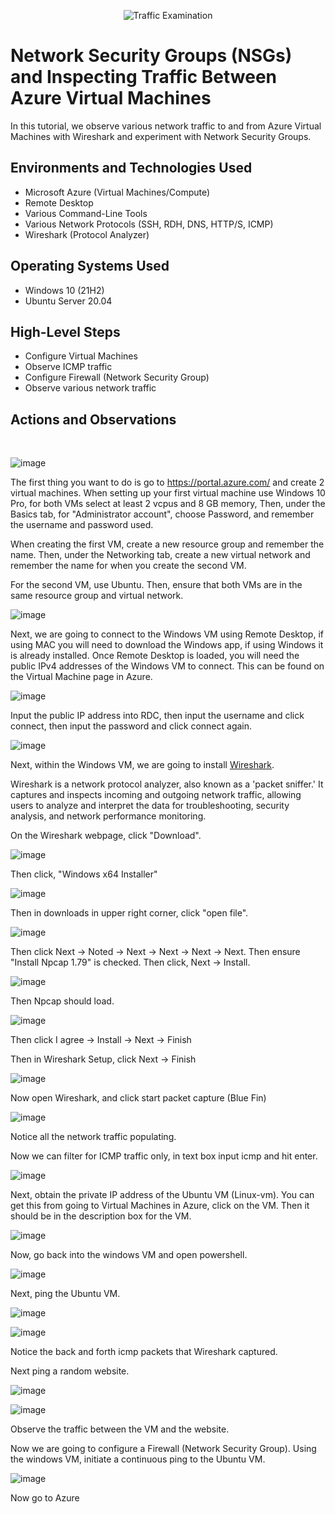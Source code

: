 <p align="center">
<img src="https://i.imgur.com/Ua7udoS.png" alt="Traffic Examination"/>
</p>

<h1>Network Security Groups (NSGs) and Inspecting Traffic Between Azure Virtual Machines</h1>
In this tutorial, we observe various network traffic to and from Azure Virtual Machines with Wireshark and experiment with Network Security Groups. <br />


<h2>Environments and Technologies Used</h2>

- Microsoft Azure (Virtual Machines/Compute)
- Remote Desktop
- Various Command-Line Tools
- Various Network Protocols (SSH, RDH, DNS, HTTP/S, ICMP)
- Wireshark (Protocol Analyzer)

<h2>Operating Systems Used </h2>

- Windows 10 (21H2)
- Ubuntu Server 20.04

<h2>High-Level Steps</h2>

- Configure Virtual Machines
- Observe ICMP traffic
- Configure Firewall (Network Security Group)
- Observe various network traffic

<h2>Actions and Observations</h2>

</p>
<br />

![image](https://github.com/user-attachments/assets/23865a66-445d-4b2e-b1cb-ac509f3372d9)

The first thing you want to do is go to https://portal.azure.com/ and create 2 virtual machines. When setting up your first virtual machine use Windows 10 Pro, for both VMs select at least 2 vcpus and 8 GB memory, Then, under the Basics tab, for "Administrator account", choose Password, and remember the username and password used. 

When creating the first VM, create a new resource group and remember the name. Then, under the Networking tab, create a new virtual network and remember the name for when you create the second VM.

For the second VM, use Ubuntu. Then, ensure that both VMs are in the same resource group and virtual network.

![image](https://github.com/user-attachments/assets/819bba7c-825f-48c6-9f70-14a54e8a1d61)

Next, we are going to connect to the Windows VM using Remote Desktop, if using MAC you will need to download the Windows app, if using Windows it is already installed. Once Remote Desktop is loaded, you will need the public IPv4 addresses of the Windows VM to connect. This can be found on the Virtual Machine page in Azure.

![image](https://github.com/user-attachments/assets/183142fa-82b4-444f-9708-0fb545bcbe85)

Input the public IP address into RDC, then input the username and click connect, then input the password and click connect again.

![image](https://github.com/user-attachments/assets/dbd86116-2bf8-492e-aadb-f4425ec05759)

Next, within the Windows VM, we are going to install <a href="https://www.wireshark.org/">Wireshark</a>.

Wireshark is a network protocol analyzer, also known as a 'packet sniffer.' It captures and inspects incoming and outgoing network traffic, allowing users to analyze and interpret the data for troubleshooting, security analysis, and network performance monitoring.

On the Wireshark webpage, click "Download".

![image](https://github.com/user-attachments/assets/cee42a53-eae0-470a-8e5d-c38ed0779fcb)

Then click, "Windows x64 Installer"

![image](https://github.com/user-attachments/assets/f952e507-04e3-4ab4-a285-662d01b6db86)

Then in downloads in upper right corner, click "open file".

![image](https://github.com/user-attachments/assets/1f4c374e-129c-4641-99dd-123030835b31)

Then click Next -> Noted -> Next -> Next -> Next -> Next. Then ensure "Install Npcap 1.79" is checked. Then click, Next -> Install.

![image](https://github.com/user-attachments/assets/1ffd4dcb-79fb-44ee-8691-a32e791aee43)

Then Npcap should load.

![image](https://github.com/user-attachments/assets/c73cee08-be48-405f-8db6-143e690dd859)

Then click I agree -> Install -> Next -> Finish

Then in Wireshark Setup, click Next -> Finish

![image](https://github.com/user-attachments/assets/aea10544-fd13-40d2-ad21-7017e51d54bb)

Now open Wireshark, and click start packet capture (Blue Fin)

![image](https://github.com/user-attachments/assets/262b24e3-db27-42fb-ad46-a131126b9c8c)

Notice all the network traffic populating.

Now we can filter for ICMP traffic only, in text box input icmp and hit enter.

![image](https://github.com/user-attachments/assets/310a3104-ecad-4340-a44b-4b007392e89b)

Next, obtain the private IP address of the Ubuntu VM (Linux-vm). You can get this from going to Virtual Machines in Azure, click on the VM. Then it should be in the description box for the VM. 

![image](https://github.com/user-attachments/assets/17eafbfb-0887-4aa8-abf8-fe1c384e6071)

Now, go back into the windows VM and open powershell.

![image](https://github.com/user-attachments/assets/14cfee7d-0fdc-472e-9dcc-64cfbc628adc)

Next, ping the Ubuntu VM.

![image](https://github.com/user-attachments/assets/136abbf5-730f-4287-8cd2-3d6cce7a6254)

![image](https://github.com/user-attachments/assets/c6a029d5-6793-4a6b-bdd8-0f130b675995)

Notice the back and forth icmp packets that Wireshark captured.

Next ping a random website.

![image](https://github.com/user-attachments/assets/58c79037-4469-4d43-bb7f-193c36161e29)

![image](https://github.com/user-attachments/assets/e755e3ff-2b76-4b04-9350-eeb74c2790d6)

Observe the traffic between the VM and the website.

Now we are going to configure a Firewall (Network Security Group). Using the windows VM, initiate a continuous ping to the Ubuntu VM.

![image](https://github.com/user-attachments/assets/dd723c85-92ec-4633-b97a-e8bb0ea1dbf2)

Now go to Azure



















